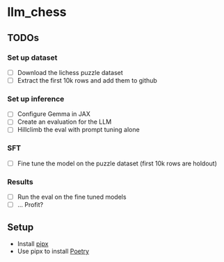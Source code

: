# llm_chess

## TODOs

### Set up dataset
- [ ] Download the lichess puzzle dataset
- [ ] Extract the first 10k rows and add them to github

### Set up inference
- [ ] Configure Gemma in JAX
- [ ] Create an evaluation for the LLM
- [ ] Hillclimb the eval with prompt tuning alone

### SFT
- [ ] Fine tune the model on the puzzle dataset (first 10k rows are holdout)

### Results
- [ ] Run the eval on the fine tuned models
- [ ] ... Profit?

## Setup
- Install [pipx](https://github.com/pypa/pipx)
- Use pipx to install [Poetry](https://python-poetry.org/docs/)
